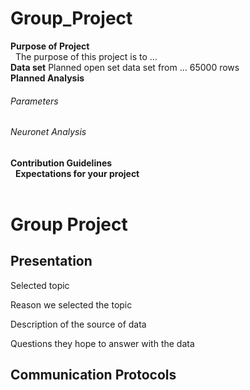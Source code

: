 
# Group_Project
**Purpose of Project**<br/>&nbsp;
The purpose of this project is to ...<br/>
**Data set** 
Planned open set data set from ... 65000 rows<br/>
**Planned Analysis** 
###### Parameters<br/>
###### Neuronet Analysis<br/>
**Contribution Guidelines**<br/>&nbsp;
**Expectations for your project**<br/>&nbsp;
# Group Project
## Presentation
Selected topic

Reason we selected the topic

Description of the source of data

Questions they hope to answer with the data

## Communication Protocols
